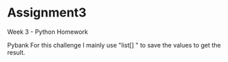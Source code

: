 # Assignment3
Week 3 - Python Homework

Pybank
For this challenge I mainly use "list[] " to save the values to get the result.
